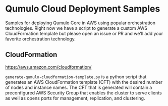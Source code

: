 # Qumulo Cloud Deployment Samples
Samples for deploying Qumulo Core in AWS using popular orchestration
technologies. Right now we have a script to generate a custom AWS
CloudFormation template but please open an issue or PR and we'll add your
favorite orchestration technology.

## CloudFormation
https://aws.amazon.com/cloudformation/

`generate-qumulo-cloudformation-template.py` is a python script that generates
an AWS CloudFormation template (CFT) with the desired number of nodes and
instance names. The CFT that is generated will contain a preconfigured AWS
Security Group that enables the cluster to serve clients as well as opens
ports for management, replication, and clustering.
